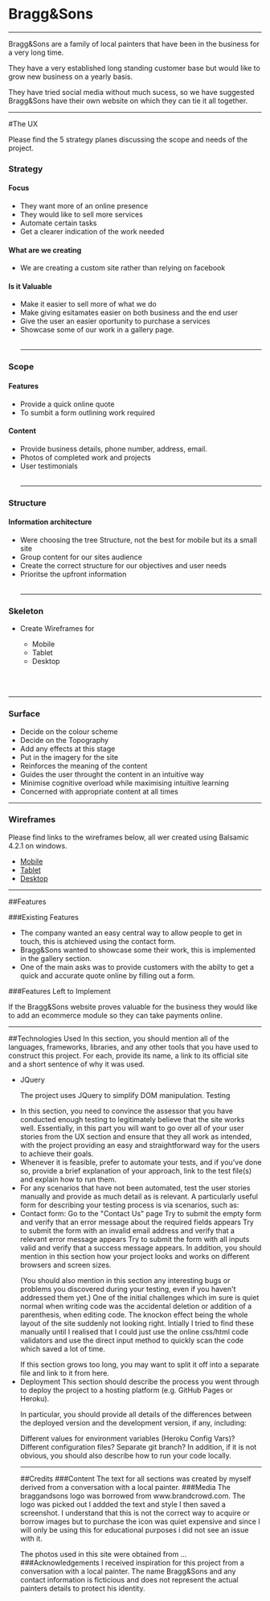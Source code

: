 # Bragg&Sons
<hr>
<p> Bragg&Sons are a family of local painters that have been in the business for a very long time.</p><p>
They have a very established long standing customer base but would like to grow new business on a yearly basis.</p>
<p>They have tried social media without much sucess, so we have suggested Bragg&Sons have their own website on which they can tie it all together.
<hr>
#The UX
<p>
Please find the 5 strategy planes discussing the scope and needs of the project.







### Strategy
#### Focus
- They want more of an online presence
- They would like to sell more services
- Automate certain tasks
- Get a clearer indication of the work needed
#### What are we creating
- We are creating a custom site rather than relying on facebook
#### Is it Valuable
- Make it easier to sell more of what we do
- Make giving esitamates easier on both business and the end user
- Give the user an easier oportunity to purchase a services
- Showcase some of our work in a gallery page.
<br><br><hr>
### Scope
#### Features
- Provide a quick online quote
- To sumbit a form outlining work required
#### Content
- Provide business details, phone number, address, email.
- Photos of completed work and projects
- User testimonials
<br><br><hr>
### Structure
#### Information architecture
- Were choosing the tree Structure, not the best for mobile but its a small site
- Group content for our sites audience
- Create the correct structure for our objectives and user needs
- Prioritse the upfront information
<br><br><hr>
### Skeleton
<ul>
<li>Create Wireframes for</li>
<ul>
<li>Mobile</li>
<li>Tablet</li>
<li>Desktop</li>
</ul>
</ul>
<br><br><hr>
<h3> Surface</h3>

- Decide on the colour scheme
- Decide on the Topography
- Add any effects at this stage
- Put in the imagery for the site
- Reinforces the meaning of the content
- Guides the user throught the content in an intuitive way
- Minimise cognitive overload while maximising intuitive learning
- Concerned with appropriate content at all times

<hr>

### Wireframes
<p> Please find links to the wireframes below, all wer created using Balsamic 4.2.1 on windows.</p>

<ul>
<a href="C:\Users\User\Desktop\CodeInst\MileStoneProject1\MileStone For real project\Bragg & Sons Idea\Wireframe Pdfs\Phone Wireframes\MobilePhonePages.pdf"><li>Mobile</li></a>
<a href="C:\Users\User\Desktop\CodeInst\MileStoneProject1\MileStone For real project\Bragg & Sons Idea\Wireframe Pdfs\Tablet\TabletPages.pdf"><li>Tablet</li></a>
<a href="C:\Users\User\Desktop\CodeInst\MileStoneProject1\MileStone For real project\Bragg & Sons Idea\DesktopPc\*.pdf"><li>Desktop</li></a>
</ul>
<hr>

##Features

###Existing Features
<ul>
<li>The company wanted an easy central way to allow people to get in touch, this is atchieved using the contact form.</li>
<li>Bragg&Sons wanted to showcase some their work, this is implemented in the gallery section.</li>
<li>One of the main asks was to provide customers with the abilty to get a quick and accurate quote online by filling out a form. </li>
</ul>

###Features Left to Implement

<p>If the Bragg&Sons website proves valuable for the business they would like to add an ecommerce module so they can take payments online.</p>

<hr>
##Technologies Used
In this section, you should mention all of the languages, frameworks, libraries, and any other tools that you have used to construct this project. For each, provide its name, a link to its official site and a short sentence of why it was used.
<ul>
<li>JQuery
<p>The project uses JQuery to simplify DOM manipulation.
Testing</p>
<li>In this section, you need to convince the assessor that you have conducted enough testing to legitimately believe that the site works well. Essentially, in this part you will want to go over all of your user stories from the UX section and ensure that they all work as intended, with the project providing an easy and straightforward way for the users to achieve their goals.</li>

<li>Whenever it is feasible, prefer to automate your tests, and if you've done so, provide a brief explanation of your approach, link to the test file(s) and explain how to run them.</li>

<li>For any scenarios that have not been automated, test the user stories manually and provide as much detail as is relevant. A particularly useful form for describing your testing process is via scenarios, such as:</li>

<li>Contact form:
Go to the "Contact Us" page
Try to submit the empty form and verify that an error message about the required fields appears
Try to submit the form with an invalid email address and verify that a relevant error message appears
Try to submit the form with all inputs valid and verify that a success message appears.
In addition, you should mention in this section how your project looks and works on different browsers and screen sizes.

(You should also mention in this section any interesting bugs or problems you discovered during your testing, even if you haven't addressed them yet.)
One of the initial challenges which im sure is quiet normal when writing code was the accidental deletion or addition of a parenthesis,
when editing code. The knockon effect being the whole layout of the site suddenly not looking right. Intially I tried to find these manually until I realised that I could just use the online css/html code validators and use the direct input method to quickly scan the code which saved a lot of time.
</li>
If this section grows too long, you may want to split it off into a separate file and link to it from here.

<li>Deployment
This section should describe the process you went through to deploy the project to a hosting platform (e.g. GitHub Pages or Heroku).

In particular, you should provide all details of the differences between the deployed version and the development version, if any, including:

Different values for environment variables (Heroku Config Vars)?
Different configuration files?
Separate git branch?
In addition, if it is not obvious, you should also describe how to run your code locally.</li>
<hr>
##Credits
###Content
The text for all sections was created by myself derived from a conversation with a local painter.
###Media
The braggandsons logo was borrowed from www.brandcrowd.com.
The logo was picked out I addded the text and style I then saved a screenshot.
I understand that this is not the correct way to acquire or borrow images but to purchase the icon was quiet expensive and since I will only be using this for educational purposes i did not see an issue with it.

The photos used in this site were obtained from ...
###Acknowledgements
I received inspiration for this project from a conversation with a local painter.
The name Bragg&Sons and any contact information is ficticious and does not represent the actual painters details to protect his identity.
